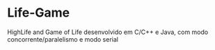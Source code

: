 # Life-Game
HighLife and Game of Life desenvolvido em C/C++ e Java, com modo concorrente/paralelismo e modo serial
